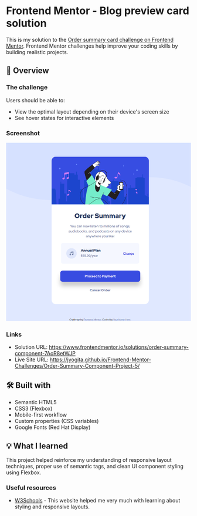 # Frontend Mentor - Blog preview card solution

This is my solution to the [Order summary card challenge on Frontend Mentor](https://www.frontendmentor.io/challenges/order-summary-component-QlPmajDUj). Frontend Mentor challenges help improve your coding skills by building realistic projects.

## 🎯 Overview

### The challenge

Users should be able to:

- View the optimal layout depending on their device's screen size
- See hover states for interactive elements

### Screenshot

![](./screenshot.png)

### Links

- Solution URL: https://www.frontendmentor.io/solutions/order-summary-component-7AoR8etWJP
- Live Site URL: https://jyogita.github.io/Frontend-Mentor-Challenges/Order-Summary-Component-Project-5/

## 🛠 Built with

- Semantic HTML5
- CSS3 (Flexbox)
- Mobile-first workflow
- Custom properties (CSS variables)
- Google Fonts (Red Hat Display)

## 💡 What I learned

This project helped reinforce my understanding of responsive layout techniques, proper use of semantic tags, and clean UI component styling using Flexbox.

### Useful resources

- [W3Schools](https://www.w3schools.com/) - This website helped me very much with learning about styling and responsive layouts.